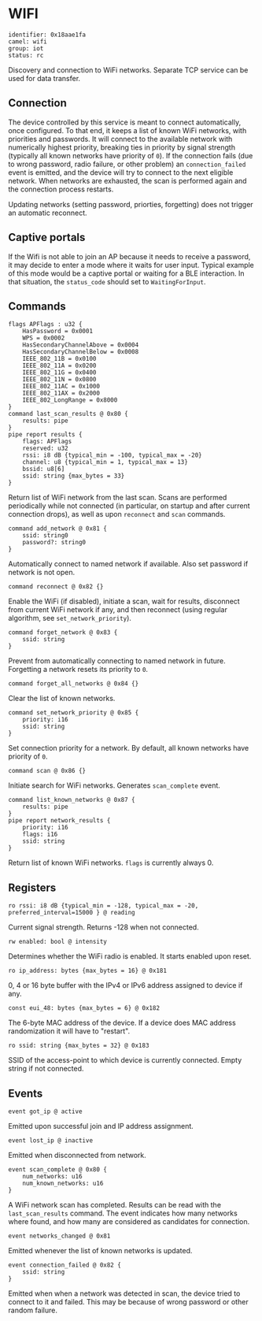 # WIFI

    identifier: 0x18aae1fa
    camel: wifi
    group: iot
    status: rc

Discovery and connection to WiFi networks. Separate TCP service can be used for data transfer.

## Connection

The device controlled by this service is meant to connect automatically, once configured.
To that end, it keeps a list of known WiFi networks, with priorities and passwords.
It will connect to the available network with numerically highest priority,
breaking ties in priority by signal strength (typically all known networks have priority of `0`).
If the connection fails (due to wrong password, radio failure, or other problem)
an `connection_failed` event is emitted, and the device will try to connect to the next eligible network.
When networks are exhausted, the scan is performed again and the connection process restarts.

Updating networks (setting password, priorties, forgetting) does not trigger an automatic reconnect.

## Captive portals

If the Wifi is not able to join an AP because it needs to receive a password, it may decide to enter a mode
where it waits for user input. Typical example of this mode would be a captive portal or waiting for a BLE interaction.
In that situation, the `status_code` should set to `WaitingForInput`.

## Commands

    flags APFlags : u32 {
        HasPassword = 0x0001
        WPS = 0x0002
        HasSecondaryChannelAbove = 0x0004
        HasSecondaryChannelBelow = 0x0008
        IEEE_802_11B = 0x0100
        IEEE_802_11A = 0x0200
        IEEE_802_11G = 0x0400
        IEEE_802_11N = 0x0800
        IEEE_802_11AC = 0x1000
        IEEE_802_11AX = 0x2000
        IEEE_802_LongRange = 0x8000
    }
    command last_scan_results @ 0x80 {
        results: pipe
    }
    pipe report results {
        flags: APFlags
        reserved: u32
        rssi: i8 dB {typical_min = -100, typical_max = -20}
        channel: u8 {typical_min = 1, typical_max = 13}
        bssid: u8[6]
        ssid: string {max_bytes = 33}
    }

Return list of WiFi network from the last scan.
Scans are performed periodically while not connected (in particular, on startup and after current connection drops),
as well as upon `reconnect` and `scan` commands.

    command add_network @ 0x81 {
        ssid: string0
        password?: string0
    }

Automatically connect to named network if available. Also set password if network is not open.

    command reconnect @ 0x82 {}

Enable the WiFi (if disabled), initiate a scan, wait for results, disconnect from current WiFi network if any,
and then reconnect (using regular algorithm, see `set_network_priority`).

    command forget_network @ 0x83 {
        ssid: string
    }

Prevent from automatically connecting to named network in future.
Forgetting a network resets its priority to `0`.

    command forget_all_networks @ 0x84 {}

Clear the list of known networks.

    command set_network_priority @ 0x85 {
        priority: i16
        ssid: string
    }

Set connection priority for a network.
By default, all known networks have priority of `0`.

    command scan @ 0x86 {}

Initiate search for WiFi networks. Generates `scan_complete` event.

    command list_known_networks @ 0x87 {
        results: pipe
    }
    pipe report network_results {
        priority: i16
        flags: i16
        ssid: string
    }

Return list of known WiFi networks.
`flags` is currently always 0.

## Registers

    ro rssi: i8 dB {typical_min = -128, typical_max = -20, preferred_interval=15000 } @ reading

Current signal strength. Returns -128 when not connected.

    rw enabled: bool @ intensity

Determines whether the WiFi radio is enabled. It starts enabled upon reset.

    ro ip_address: bytes {max_bytes = 16} @ 0x181

0, 4 or 16 byte buffer with the IPv4 or IPv6 address assigned to device if any.

    const eui_48: bytes {max_bytes = 6} @ 0x182

The 6-byte MAC address of the device. If a device does MAC address randomization it will have to "restart".

    ro ssid: string {max_bytes = 32} @ 0x183

SSID of the access-point to which device is currently connected.
Empty string if not connected.

## Events

    event got_ip @ active

Emitted upon successful join and IP address assignment.

    event lost_ip @ inactive

Emitted when disconnected from network.

    event scan_complete @ 0x80 {
        num_networks: u16
        num_known_networks: u16
    }

A WiFi network scan has completed. Results can be read with the `last_scan_results` command.
The event indicates how many networks where found, and how many are considered
as candidates for connection.

    event networks_changed @ 0x81

Emitted whenever the list of known networks is updated.

    event connection_failed @ 0x82 {
        ssid: string
    }

Emitted when when a network was detected in scan, the device tried to connect to it
and failed.
This may be because of wrong password or other random failure.

